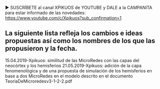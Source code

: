 ▶ SUSCRÍBETE al canal XPIKUOS de YOUTUBE y DALE a la CAMPANITA para estar informado de las novedades: https://www.youtube.com/c/Xpikuos?sub_confirmation=1

La siguiente lista refleja los cambios e ideas propuestas así como los nombres de los que las propusieron y la fecha.
--------------------------------------------------------------------------------------------------------------------
15.04.2019-Xpikuos: similitud de las MicroRedes con las capas del neocórtex y los hemisferios
21.05.2019-Xpikuos: adición de la capa fenomenológica y de una propuesta de simulación de los hemisferios en base a dos MicroRedes en el modelo descrito en el documento TeoriaDeMicroredesv3-1-2-2.pdf
